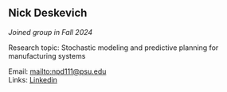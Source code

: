 ## Nick Deskevich

_Joined group in Fall 2024_

Research topic: Stochastic modeling and predictive planning for manufacturing systems

Email: <mailto:npd111@psu.edu>\
Links:
[Linkedin](https://www.linkedin.com/in/nicholasdeskevich)

